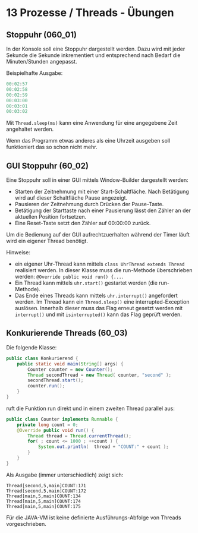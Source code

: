 # 13 Prozesse / Threads - Übungen

## Stoppuhr (060_01)

In der Konsole soll eine Stoppuhr dargestellt werden. Dazu wird mit jeder Sekunde die Sekunde inkrementiert und entsprechend nach Bedarf die Minuten/Stunden angepasst.

Beispielhafte Ausgabe:

```java
00:02:57
00:02:58
00:02:59
00:03:00
00:03:01
00:03:02
```

Mit `Thread.sleep(ms)` kann eine Anwendung für eine angegebene Zeit angehaltet werden.

Wenn das Programm etwas anderes als eine Uhrzeit ausgeben soll funktioniert das so schon nicht mehr.

## GUI Stoppuhr (60_02)

Eine Stoppuhr soll in einer GUI mittels Window-Builder dargestellt werden:

- Starten der Zeitnehmung mit einer Start-Schaltfläche. Nach Betätigung wird auf dieser Schaltfläche Pause angezeigt.
- Pausieren der Zeitnehmung durch Drücken der Pause-Taste.
- Betätigung der Starttaste nach einer Pausierung lässt den Zähler an der aktuellen Position fortsetzen.
- Eine Reset-Taste setzt den Zähler auf 00:00:00 zurück.

Um die Bedienung auf der GUI aufrechtzuerhalten während der Timer läuft wird ein eigener Thread benötigt.

Hinweise:

- ein eigener Uhr-Thread kann mittels `class UhrThread extends Thread`  realisiert werden. In dieser Klasse muss die run-Methode überschrieben werden: `@Override public void run() {...`.
- Ein Thread kann mittels `uhr.start()` gestartet werden (die run-Methode).
- Das Ende eines Threads kann mittels `uhr.interrupt()` angefordert werden. Im Thread kann ein `Thread.sleep()` eine interrupted-Exception auslösen. Innerhalb dieser muss das Flag erneut gesetzt werden mit `interrupt()` und mit `isinterrupted()` kann das Flag geprüft werden.

## Konkurierende Threads (60_03)

Die folgende Klasse:

```java
public class Konkurierend {
	public static void main(String[] args) {
        Counter counter = new Counter();
        Thread secondThread = new Thread( counter, "second" );
        secondThread.start();
        counter.run();
    }
}
```

ruft die Funktion run direkt und in einem zweiten Thread parallel aus:

```java
public class Counter implements Runnable {
	private long count = 0;
    @Override public void run() {
    	Thread thread = Thread.currentThread();
    	for( ; count <= 1000 ; ++count ) {
    		System.out.println(  thread + "COUNT:" + count );
    	}
    }
}
```

Als Ausgabe (immer unterschiedlich) zeigt sich:

```
Thread[second,5,main]COUNT:171
Thread[second,5,main]COUNT:172
Thread[main,5,main]COUNT:134
Thread[main,5,main]COUNT:174
Thread[main,5,main]COUNT:175
```

Für die JAVA-VM ist keine definierte Ausführungs-Abfolge von Threads vorgeschrieben.